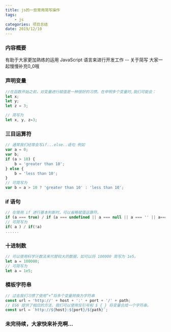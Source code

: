 ```yaml
---
title: js的一些常用简写操作
tags: 
	- js
categories: 项目总结
date: 2019/12/10
---
```


### 内容概要
有助于大家更加熟练的运用 JavaScript 语言来进行开发工作 -- 关于简写 大家一起慢慢补充0_0哦

### 声明变量
```js
//在函数开始之前，对变量进行赋值是一种很好的习惯。在申明多个变量时,我们可能会：
let x;
let y;
let z = 3;

// 简写为
let x, y, z=3;
```
### 三目运算符
```js
// 通常我们经常会写if...else..语句 例如
var a = 0;
var b;
if (a > 10) {
    b = 'greater than 10';
} else {
    b = 'less than 10';
}
// 可简写为
var b = a > 10 ? 'greater than 10' : 'less than 10';
```
### if 语句
```js
// 在使用 if 进行基本判断时，可以省略赋值运算符。
if (a === true) / if (a === undefined || a === null || a === '' || a===0) 
// 可简写为
if( a ) / if(!a)
......
```
### 十进制数
```js
// 可以使用科学计数法来代替较大的数据，如可以将 100000 简写为 1e5。
let a = 100000;
// 可简写为
let a = 1e5;
```
### 模板字符串

```js
// 过去我们习惯了使用“+”将多个变量转换为字符串
const url = 'http://' + host + ':' + port + '/' + path;
// ES6 提供了相应的方法，我们可以使用反引号和 $ { } 将变量合成一个字符串。
const url = `http://${host}:${port}/${path}`;
```

### 未完待续，大家快来补充啊...





